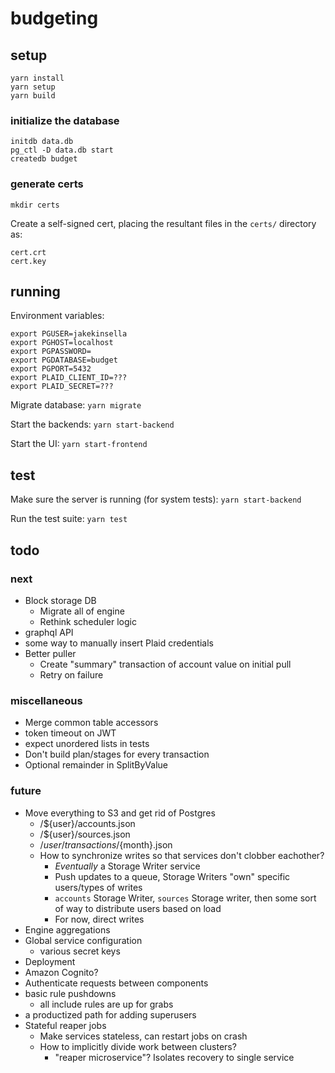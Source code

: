 # budgeting

## setup
`yarn install`  
`yarn setup`  
`yarn build`  

### initialize the database
`initdb data.db`  
`pg_ctl -D data.db start`  
`createdb budget`  

### generate certs
`mkdir certs`

Create a self-signed cert, placing the resultant files in the `certs/` directory as:
```
cert.crt
cert.key
```

## running

Environment variables:
```
export PGUSER=jakekinsella
export PGHOST=localhost
export PGPASSWORD=
export PGDATABASE=budget
export PGPORT=5432
export PLAID_CLIENT_ID=???
export PLAID_SECRET=???
```

Migrate database:
`yarn migrate`

Start the backends:
`yarn start-backend`

Start the UI:
`yarn start-frontend`

## test
Make sure the server is running (for system tests):
`yarn start-backend`

Run the test suite:
`yarn test`

## todo

### next
 - Block storage DB
   - Migrate all of engine
   - Rethink scheduler logic
 - graphql API
 - some way to manually insert Plaid credentials
 - Better puller
   - Create "summary" transaction of account value on initial pull
   - Retry on failure

### miscellaneous
 - Merge common table accessors
 - token timeout on JWT
 - expect unordered lists in tests
 - Don't build plan/stages for every transaction
 - Optional remainder in SplitByValue

### future
 - Move everything to S3 and get rid of Postgres
   - /${user}/accounts.json
   - /${user}/sources.json
   - /${user}/transactions/${month}.json
   - How to synchronize writes so that services don't clobber eachother?
     - _Eventually_ a Storage Writer service
     - Push updates to a queue, Storage Writers "own" specific users/types of writes
     - `accounts` Storage Writer, `sources` Storage writer, then some sort of way to distribute users based on load
     - For now, direct writes
 - Engine aggregations
 - Global service configuration
   - various secret keys
 - Deployment
 - Amazon Cognito?
 - Authenticate requests between components
 - basic rule pushdowns
   - all include rules are up for grabs
 - a productized path for adding superusers
 - Stateful reaper jobs
    - Make services stateless, can restart jobs on crash
    - How to implicitly divide work between clusters?
       - "reaper microservice"? Isolates recovery to single service
